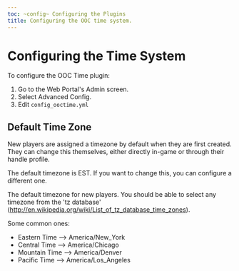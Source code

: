 ```yaml
---
toc: ~config~ Configuring the Plugins
title: Configuring the OOC time system.
---
```

# Configuring the Time System

To configure the OOC Time plugin:

1. Go to the Web Portal's Admin screen.  
2. Select Advanced Config.
3. Edit `config_ooctime.yml`

## Default Time Zone

New players are assigned a timezone by default when they are first created.  They can change this themselves, either directly in-game or through their handle profile.

The default timezone is EST.  If you want to change this, you can configure a different one.

The default timezone for new players.  You should be able to select any timezone from the 'tz database' (http://en.wikipedia.org/wiki/List_of_tz_database_time_zones).

Some common ones:

* Eastern Time --> America/New_York 
* Central Time --> America/Chicago
* Mountain Time --> America/Denver
* Pacific Time --> America/Los_Angeles
